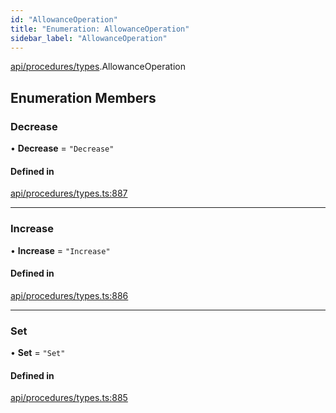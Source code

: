 ```yaml
---
id: "AllowanceOperation"
title: "Enumeration: AllowanceOperation"
sidebar_label: "AllowanceOperation"
---
```


[api/procedures/types](../../../../../modules/API/Procedures/Types/Types.md).AllowanceOperation

## Enumeration Members

### Decrease

• **Decrease** = ``"Decrease"``

#### Defined in

[api/procedures/types.ts:887](https://github.com/PolymeshAssociation/polymesh-sdk/blob/acc2284c/src/api/procedures/types.ts#L887)

___

### Increase

• **Increase** = ``"Increase"``

#### Defined in

[api/procedures/types.ts:886](https://github.com/PolymeshAssociation/polymesh-sdk/blob/acc2284c/src/api/procedures/types.ts#L886)

___

### Set

• **Set** = ``"Set"``

#### Defined in

[api/procedures/types.ts:885](https://github.com/PolymeshAssociation/polymesh-sdk/blob/acc2284c/src/api/procedures/types.ts#L885)
